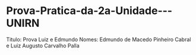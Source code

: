 # Prova-Pratica-da-2a-Unidade---UNIRN
Titulo: Prova Luiz e Edmundo
Nomes: Edmundo de Macedo Pinheiro Cabral e Luiz Augusto Carvalho Palla